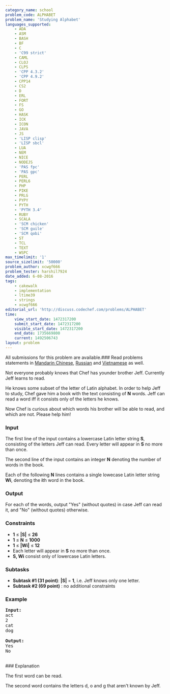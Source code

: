 ```yaml
---
category_name: school
problem_code: ALPHABET
problem_name: 'Studying Alphabet'
languages_supported:
    - ADA
    - ASM
    - BASH
    - BF
    - C
    - 'C99 strict'
    - CAML
    - CLOJ
    - CLPS
    - 'CPP 4.3.2'
    - 'CPP 4.9.2'
    - CPP14
    - CS2
    - D
    - ERL
    - FORT
    - FS
    - GO
    - HASK
    - ICK
    - ICON
    - JAVA
    - JS
    - 'LISP clisp'
    - 'LISP sbcl'
    - LUA
    - NEM
    - NICE
    - NODEJS
    - 'PAS fpc'
    - 'PAS gpc'
    - PERL
    - PERL6
    - PHP
    - PIKE
    - PRLG
    - PYPY
    - PYTH
    - 'PYTH 3.4'
    - RUBY
    - SCALA
    - 'SCM chicken'
    - 'SCM guile'
    - 'SCM qobi'
    - ST
    - TCL
    - TEXT
    - WSPC
max_timelimit: '1'
source_sizelimit: '50000'
problem_author: xcwgf666
problem_tester: harshil7924
date_added: 6-08-2016
tags:
    - cakewalk
    - implementation
    - ltime39
    - strings
    - xcwgf666
editorial_url: 'http://discuss.codechef.com/problems/ALPHABET'
time:
    view_start_date: 1472317200
    submit_start_date: 1472317200
    visible_start_date: 1472317200
    end_date: 1735669800
    current: 1492506743
layout: problem
---
```

All submissions for this problem are available.###  Read problems statements in [Mandarin Chinese](http://www.codechef.com/download/translated/LTIME39/mandarin/ALPHABET.pdf), [Russian](http://www.codechef.com/download/translated/LTIME39/russian/ALPHABET.pdf) and [Vietnamese](http://www.codechef.com/download/translated/LTIME39/vietnamese/ALPHABET.pdf) as well.

Not everyone probably knows that Chef has younder brother Jeff. Currently Jeff learns to read.

He knows some subset of the letter of Latin alphabet. In order to help Jeff to study, Chef gave him a book with the text consisting of **N** words. Jeff can read a word iff it consists only of the letters he knows.

Now Chef is curious about which words his brother will be able to read, and which are not. Please help him!

### Input

The first line of the input contains a lowercase Latin letter string **S**, consisting of the letters Jeff can read. Every letter will appear in **S** no more than once.

The second line of the input contains an integer **N** denoting the number of words in the book.

Each of the following **N** lines contains a single lowecase Latin letter string **Wi**, denoting the **i**th word in the book.

### Output

For each of the words, output "Yes" (without quotes) in case Jeff can read it, and "No" (without quotes) otherwise.

### Constraints

- **1** ≤ **|S|** ≤ **26**
- **1** ≤ **N** ≤ **1000**
- **1** ≤ **|Wi|** ≤ **12**
- Each letter will appear in **S** no more than once.
- **S, Wi** consist only of lowercase Latin letters.

### Subtasks

- **Subtask #1 (31 point)**: **|S|** = **1**, i.e. Jeff knows only one letter.
- **Subtask #2 (69 point)** : no additional constraints

### Example

<pre><b>Input:</b>
<tt>act
2
cat
dog</tt>

<b>Output:</b>
<tt>Yes
No</tt>

</pre>### Explanation
The first word can be read.

The second word contains the letters d, o and g that aren't known by Jeff.
